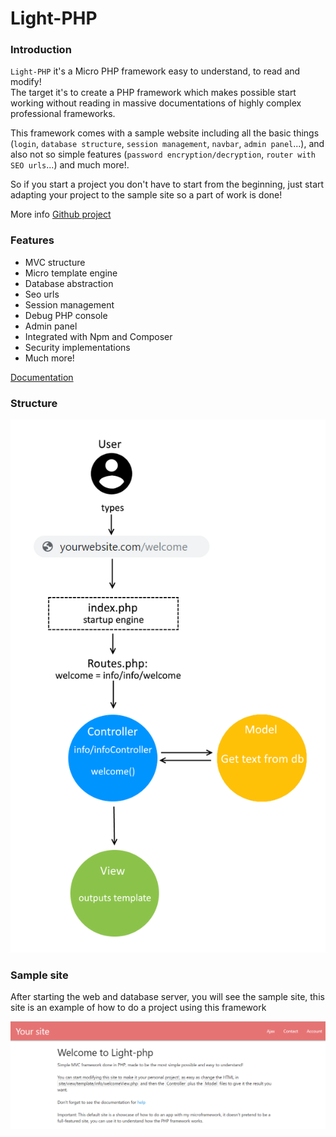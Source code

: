 <style module>
	.structure_img {
		height: 750px;
	}
</style>

# Light-PHP

### Introduction

`Light-PHP` it's a Micro PHP framework easy to understand, to read and modify!  
The target it's to create a PHP framework which makes possible start working without reading in massive documentations of highly complex professional frameworks.  
  
This framework comes with a sample website including all the basic things (`login`, `database structure`, `session management`, `navbar`, `admin panel`...), and also not so simple features (`password encryption/decryption`, `router with SEO urls`...) and much more!. 
 
So if you start a project you don't have to start from the beginning, just start adapting your project to the sample site so a part of work is done!  

More info  [Github project](https://github.com/bakeiro/Light-PHP/)

### Features

- MVC structure
- Micro template engine
- Database abstraction
- Seo urls
- Session management
- Debug PHP console
- Admin panel
- Integrated with Npm and Composer
- Security implementations
- Much more!

[Documentation](./overview/Overview.html) 

### Structure

<img :class="$style.structure_img" src="./images/structure_png.png" alt="foo">

### Sample site
After starting the web and database server, you will see the sample site, this site is an example of how to do a project using this framework

<img src="./images/welcomePage.png" alt="foo">